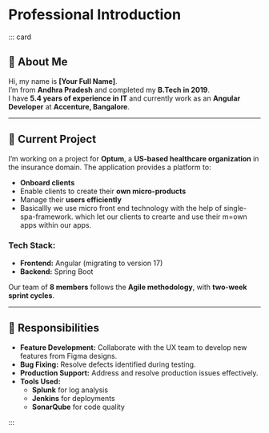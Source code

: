 
# Professional Introduction

::: card
## 👋 About Me
Hi, my name is **[Your Full Name]**.  
I’m from **Andhra Pradesh** and completed my **B.Tech in 2019**.  
I have **5.4 years of experience in IT** and currently work as an **Angular Developer** at **Accenture, Bangalore**.

---

## 💼 Current Project
I’m working on a project for **Optum**, a **US-based healthcare organization** in the insurance domain. The application provides a platform to:
- **Onboard clients**
- Enable clients to create their **own micro-products**
- Manage their **users efficiently**
- Basicallly we use micro front end technology with the help of single-spa-framework. which let our clients to crearte and use their m=own apps within our apps.

### Tech Stack:
- **Frontend:** Angular (migrating to version 17)  
- **Backend:** Spring Boot  

Our team of **8 members** follows the **Agile methodology**, with **two-week sprint cycles**.

---

## 🔧 Responsibilities
- **Feature Development:** Collaborate with the UX team to develop new features from Figma designs.  
- **Bug Fixing:** Resolve defects identified during testing.  
- **Production Support:** Address and resolve production issues effectively.  
- **Tools Used:**  
  - **Splunk** for log analysis  
  - **Jenkins** for deployments  
  - **SonarQube** for code quality  

:::






